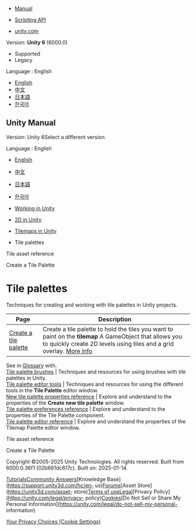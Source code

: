 [](https://docs.unity3d.com)

  * [Manual](../Manual/index.html)
  * [Scripting API](../ScriptReference/index.html)

  * [unity.com](https://unity.com/)

Version: **Unity 6** (6000.0)

  * Supported
  * Legacy

Language : English

  * [English](/Manual/tilemaps/tile-palettes/tile-palette-landing.html)
  * [中文](/cn/current/Manual/tilemaps/tile-palettes/tile-palette-landing.html)
  * [日本語](/ja/current/Manual/tilemaps/tile-palettes/tile-palette-landing.html)
  * [한국어](/kr/current/Manual/tilemaps/tile-palettes/tile-palette-landing.html)

[](https://docs.unity3d.com)

## Unity Manual

Version: Unity 6Select a different version

Language : English

  * [English](/Manual/tilemaps/tile-palettes/tile-palette-landing.html)
  * [中文](/cn/current/Manual/tilemaps/tile-palettes/tile-palette-landing.html)
  * [日本語](/ja/current/Manual/tilemaps/tile-palettes/tile-palette-landing.html)
  * [한국어](/kr/current/Manual/tilemaps/tile-palettes/tile-palette-landing.html)

  * [Working in Unity](../../working-in-unity.html)
  * [2D in Unity](../../Unity2D.html)
  * [Tilemaps in Unity](../../tilemaps/tilemaps-landing.html)
  * Tile palettes

[](../../tilemaps/tiles-for-tilemaps/tile-asset-reference.html)

Tile asset reference

[](../../tilemaps/tile-palettes/create-tile-palette.html)

Create a Tile Palette

# Tile palettes

Techniques for creating and working with tile palettes in Unity projects.

**Page** | **Description**  
---|---  
[Create a tile palette](create-tile-palette.html) | Create a tile palette to hold the tiles you want to paint on the **tilemap** A GameObject that allows you to quickly create 2D levels using tiles and a grid overlay. [More info](../../tilemaps/work-with-tilemaps/tilemap-reference.html)  
See in [Glossary](../../Glossary.html#Tilemap) with.  
[Tile palette brushes](brushes/tile-palette-brushes-landing.html) | Techniques and resources for using brushes with tile palettes in Unity.  
[Tile palette editor tools](tools/tile-palette-tools-landing.html) | Techniques and resources for using the different tools in the **Tile Palette** editor window.  
[New tile palette properties reference](new-tile-palette-reference.html) | Explore and understand to the properties of the **Create new tile palette** window.  
[Tile palette preferences reference](tile-palette-preferences-reference.html) | Explore and understand to the properties of the Tile Palette component.  
[Tile palette editor reference](tile-palette-editor-reference.html) | Explore and understand the properties of the Tilemap Palette editor window.  
  
[](../../tilemaps/tiles-for-tilemaps/tile-asset-reference.html)

Tile asset reference

[](../../tilemaps/tile-palettes/create-tile-palette.html)

Create a Tile Palette

Copyright ©2005-2025 Unity Technologies. All rights reserved. Built from
6000.0.36f1 (02b661dc617c). Built on: 2025-01-14.

[Tutorials](https://learn.unity.com/)[Community
Answers](https://answers.unity3d.com)[Knowledge
Base](https://support.unity3d.com/hc/en-
us)[Forums](https://forum.unity3d.com)[Asset Store](https://unity3d.com/asset-
store)[Terms of
use](https://docs.unity3d.com/Manual/TermsOfUse.html)[Legal](https://unity.com/legal)[Privacy
Policy](https://unity.com/legal/privacy-
policy)[Cookies](https://unity.com/legal/cookie-policy)[Do Not Sell or Share
My Personal Information](https://unity.com/legal/do-not-sell-my-personal-
information)

[Your Privacy Choices (Cookie Settings)](javascript:void\(0\);)

